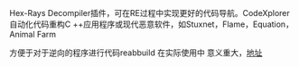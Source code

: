 Hex-Rays Decompiler插件，可在RE过程中实现更好的代码导航。CodeXplorer自动化代码重构C ++应用程序或现代恶意软件，如Stuxnet，Flame，Equation，Animal Farm 



方便于对于逆向的程序进行代码reabbuild 在实际使用中 意义重大，[地址](https://github.com/REhints/HexRaysCodeXplorer/)

